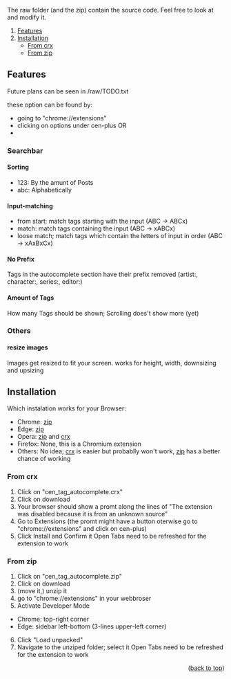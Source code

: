 <a name="readme-top"></a>
The raw folder (and the zip) contain the source code. Feel free to look at and modify it.

<!-- TABLE OF CONTENTS -->
<ol>
   <li><a href="#features">Features</a></li>
   <li>
   <a href="#installation">Installation</a>
   <ul>
      <li><a href="#from-crx">From crx</a></li>
      <li><a href="#from-zip">From zip</a></li>
   </ul>
   </li>
</ol>

<!-- ABOUT THE PROJECT -->
## Features
Future plans can be seen in /raw/TODO.txt

these option can be found by:
* going to "chrome://extensions"
* clicking on options under cen-plus
OR
* 

### Searchbar
#### Sorting
* 123: By the amunt of Posts
* abc: Alphabetically
#### Input-matching
* from start: match tags starting with the input (ABC -> ABCx)
* match: match tags containing the input (ABC -> xABCx)
* loose match; match tags which contain the letters of input in order (ABC -> xAxBxCx)
#### No Prefix
Tags in the autocomplete section have their prefix removed (artist:, character:, series:, editor:)
#### Amount of Tags
How many Tags should be shown;
Scrolling does't show more (yet)

### Others
#### resize images
Images get resized to fit your screen. works for height, width, downsizing and upsizing

<!-- Installation -->
## Installation
Which instalation works for your Browser:
* Chrome: <a href="#from-zip">zip</a>
* Edge: <a href="#from-zip">zip</a>
* Opera: <a href="#from-zip">zip</a> and <a href="#from-crx">crx</a>
* Firefox: None, this is a Chromium extension
* Others: No idea; <a href="#from-crx">crx</a> is easier but probablly won't work, <a href="#from-zip">zip</a> has a better chance of working

### From crx

1. Click on "cen_tag_autocomplete.crx"
2. Click on download
3. Your browser should show a promt along the lines of 
   "The extension was disabled because it is from an unknown source"
4. Go to Extensions (the promt might have a button
   oterwise go to "chrome://extensions" and click on cen-plus)
5. Click Install and Confirm it
Open Tabs need to be refreshed for the extension to work

### From zip

1. Click on "cen_tag_autocomplete.zip"
2. Click on download
3. (move it,) unzip it
4. go to "chrome://extensions" in your webbroser
5. Activate Developer Mode 
* Chrome: top-right corner
* Edge: sidebar left-bottom (3-lines upper-left corner)
6. Click "Load unpacked"
7. Navigate to the unziped folder; select it
Open Tabs need to be refreshed for the extension to work

<p align="right">(<a href="#readme-top">back to top</a>)</p>
